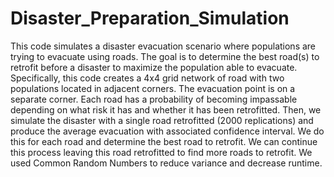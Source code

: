 # Disaster_Preparation_Simulation
This code simulates a disaster evacuation scenario where populations are trying to evacuate using roads. The goal is to determine the best road(s) to retrofit before a disaster to maximize the population able to evacuate. Specifically, this code creates a 4x4 grid network of road with two populations located in adjacent corners. The evacuation point is on a separate corner. Each road has a probability of becoming impassable depending on what risk it has and whether it has been retrofitted. Then, we simulate the disaster with a single road retrofitted (2000 replications) and produce the average evacuation with associated confidence interval. We do this for each road and determine the best road to retrofit. We can continue this process leaving this road retrofitted to find more roads to retrofit. We used Common Random Numbers to reduce variance and decrease runtime. 
